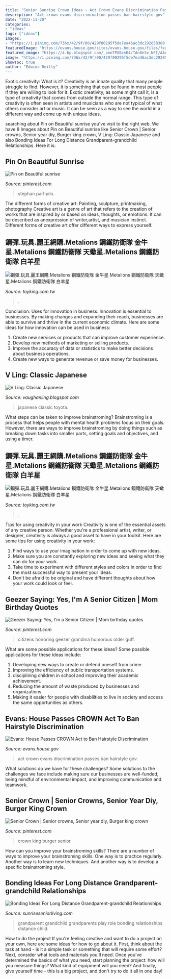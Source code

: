 ```yaml
---
title: "Senior Sunrise Crown Ideas ~ Act Crown Evans Discrimination Passes Ban Hairstyle Gov"
description: "Act crown evans discrimination passes ban hairstyle gov"
date: "2022-11-20"
categories:
- "ideas"
tags: ["ideas"]
images:
- "https://i.pinimg.com/736x/42/9f/00/429f00295f5de7ea46ac3dc292858380.jpg"
featuredImage: "https://evans.house.gov/sites/evans.house.gov/files/featured_image/CrownACT_TW_2[1].png"
featured_image: "https://4.bp.blogspot.com/_annTPGBcsB4/TAn8nSv_NFI/AAAAAAAADpg/1hCZGrY3Kp4/s1600/IMGP2531.JPG"
image: "https://i.pinimg.com/736x/42/9f/00/429f00295f5de7ea46ac3dc292858380.jpg"
ShowToc: true
author: "Edwina Reilly"
---
```



Exotic creativity: What is it?
Creativity is an innate quality that many people struggle to find. However, it is something that can be found in most people if they are willing to look for it. Exotic creativity, as some might call it, is a type of creativity that comes from outside the normal range. This type of creativity is often seen in artists and musicians who are not typical of what others consider art or music. It can be seen as a way to see the world in a different way and come up with unique ideas.

	

		
searching about Pin on Beautiful sunrise you've visit to the right web. We have 8 Images about Pin on Beautiful sunrise like Senior Crown | Senior crowns, Senior year diy, Burger king crown, V Ling: Classic Japanese and also Bonding Ideas For Long Distance Grandparent-grandchild Relationships. Here it is:
		
    
## Pin On Beautiful Sunrise

<img loading=lazy src="https://i.pinimg.com/736x/42/9f/00/429f00295f5de7ea46ac3dc292858380.jpg" onerror="this.onerror=null;this.src='https://tse2.mm.bing.net/th?id=OIP.YaMgXsR2hjwkPc-o17Am_QHaE8&amp;pid=15.1';" alt="Pin on Beautiful sunrise">

_Source: pinterest.com_

>stephan partipilo. 

	

The different forms of creative art: Painting, sculpture, printmaking, photography
Creative art is a genre of art that refers to the creation of works that are inspired by or based on ideas, thoughts, or emotions. It can be described as anexpression of writer,artist, and musician instinct. Different forms of creative art offer different ways to express yourself.

    
## 鋼彈.玩具.麗王網購.Metalions 鋼鐵防衛隊 金牛星.Metalions 鋼鐵防衛隊 天蠍星.Metalions 鋼鐵防衛隊 白羊星

<img loading=lazy src="http://www.toyking.com.tw/image/toy/gaia/007.jpg" onerror="this.onerror=null;this.src='https://tse1.mm.bing.net/th?id=OIP.w_UT4vUj97UyNG-LUpBMYwAAAA&amp;pid=15.1';" alt="鋼彈.玩具.麗王網購.Metalions 鋼鐵防衛隊 金牛星.Metalions 鋼鐵防衛隊 天蠍星.Metalions 鋼鐵防衛隊 白羊星">

_Source: toyking.com.tw_

>. 

	

Conclusion: Uses for innovation in business.
Innovation is essential to businesses. By making changes and expanding their reach, businesses are able to survive and thrive in the current economic climate. Here are some ideas for how innovation can be used in business:
1. Create new services or products that can improve customer experience.
2. Develop new methods of marketing or selling products.
3. Improve the accuracy of data or statistics to make better decisions about business operations.
4. Create new ways to generate revenue or save money for businesses.

    
## V Ling: Classic Japanese

<img loading=lazy src="https://4.bp.blogspot.com/_annTPGBcsB4/TAn8nSv_NFI/AAAAAAAADpg/1hCZGrY3Kp4/s1600/IMGP2531.JPG" onerror="this.onerror=null;this.src='https://tse4.mm.bing.net/th?id=OIP.b5DIXw7vDndFocOTge0wHwHaE7&amp;pid=15.1';" alt="V Ling: Classic Japanese">

_Source: vaughanling.blogspot.com_

>japanese classic toyota. 

	

What steps can be taken to improve brainstroming?
Brainstroming is a process that helps people with mental health problems focus on their goals. However, there are ways to improve brainstroming by doing things such as breaking down tasks into smaller parts, setting goals and objectives, and using a timer.

    
## 鋼彈.玩具.麗王網購.Metalions 鋼鐵防衛隊 金牛星.Metalions 鋼鐵防衛隊 天蠍星.Metalions 鋼鐵防衛隊 白羊星

<img loading=lazy src="http://www.toyking.com.tw/image/toy/bandai/00/157719.jpg" onerror="this.onerror=null;this.src='https://tse1.mm.bing.net/th?id=OIP.qKunJM8PczYfDJNQIwJWuQAAAA&amp;pid=15.1';" alt="鋼彈.玩具.麗王網購.Metalions 鋼鐵防衛隊 金牛星.Metalions 鋼鐵防衛隊 天蠍星.Metalions 鋼鐵防衛隊 白羊星">

_Source: toyking.com.tw_

>. 

	

Tips for using creativity in your work
Creativity is one of the essential assets of any creative person. Whether you're a professional artist, writer, or designer, creativity is always a good asset to have in your toolkit. Here are some tips for using creativity in your work:
1. Find ways to use your imagination in order to come up with new ideas.
2. Make sure you are constantly exploring new ideas and seeing what they can do for your work.
3. Take time to experiment with different styles and colors in order to find the most successful way to present your ideas.
4. Don't be afraid to be original and have different thoughts about how your work could look or feel.

    
## Geezer Saying: Yes, I&#039;m A Senior Citizen | Mom Birthday Quotes

<img loading=lazy src="https://i.pinimg.com/736x/52/70/d0/5270d0a4ad8d6df42d50b5b372dda303.jpg" onerror="this.onerror=null;this.src='https://tse2.mm.bing.net/th?id=OIP.idM9FaapJeugm-YZEsgoJgAAAA&amp;pid=15.1';" alt="Geezer Saying: Yes, I&#039;m a Senior Citizen | Mom birthday quotes">

_Source: pinterest.com_

>citizens honoring geezer grandma humorous older guff. 

	

What are some possible applications for these ideas?
Some possible applications for these ideas include: 
1. Developing new ways to create or defend oneself from crime. 
2. Improving the efficiency of public transportation systems. 
3. disciplining children in school and improving their academic achievement. 
4. Reducing the amount of waste produced by businesses and organizations. 
5. Making it easier for people with disabilities to live in society and access the same opportunities as others.

    
## Evans: House Passes CROWN Act To Ban Hairstyle Discrimination

<img loading=lazy src="https://evans.house.gov/sites/evans.house.gov/files/featured_image/CrownACT_TW_2[1].png" onerror="this.onerror=null;this.src='https://tse1.mm.bing.net/th?id=OIP.NHRE5gbjLIJ94GaWyWuxYAHaEK&amp;pid=15.1';" alt="Evans: House Passes CROWN Act to Ban Hairstyle Discrimination">

_Source: evans.house.gov_

>act crown evans discrimination passes ban hairstyle gov. 

	

What solutions do we have for these challenges?
Some solutions to the challenges we face include making sure our businesses are well-funded, being mindful of environmental impact, and improving communication and teamwork.

    
## Senior Crown | Senior Crowns, Senior Year Diy, Burger King Crown

<img loading=lazy src="https://i.pinimg.com/736x/23/2a/66/232a66b903e21dfd24a732f2f76d313c.jpg" onerror="this.onerror=null;this.src='https://tse4.mm.bing.net/th?id=OIP.d9WunxQIvmoF3uRtjgDdRAHaJ3&amp;pid=15.1';" alt="Senior Crown | Senior crowns, Senior year diy, Burger king crown">

_Source: pinterest.com_

>crown king burger senior. 

	

How can you improve your brainstroming skills?
There are a number of ways to improve your brainstroming skills. One way is to practice regularly. Another way is to learn new techniques. And another way is to develop a specific brainstroming style.

    
## Bonding Ideas For Long Distance Grandparent-grandchild Relationships

<img loading=lazy src="http://www.sunriseseniorliving.com/~/media/blog-images/december-2015/grandparents-play-a-special-role-in-a-childs-life-they-provide-unconditional-love-encourage-imagination-and-play-and-support-a-childs-dreams-and-ambit_379_40102994_0_14093112_1086.jpg" onerror="this.onerror=null;this.src='https://tse2.mm.bing.net/th?id=OIP.Y4hvbTUZlPCZxpYmsPVDUgHaLF&amp;pid=15.1';" alt="Bonding Ideas For Long Distance Grandparent-grandchild Relationships">

_Source: sunriseseniorliving.com_

>grandparent grandchild grandparents play role bonding relationships distance child. 

	

How to do the project
If you're feeling creative and want to do a project on your own, here are some ideas for how to go about it. First, think about the task at hand - is it a simple task or something that will require some effort? Next, consider what tools and materials you'll need. Once you've determined the basics of what you need, start planning the project: how will you measure things? What kind of equipment will you need? And finally, give yourself time - this is a big project, and don't try to do it all in one day!

